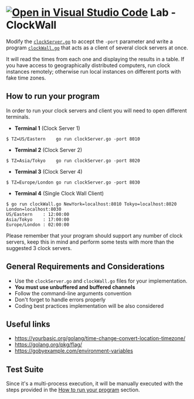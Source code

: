 [![Open in Visual Studio Code](https://classroom.github.com/assets/open-in-vscode-c66648af7eb3fe8bc4f294546bfd86ef473780cde1dea487d3c4ff354943c9ae.svg)](https://classroom.github.com/online_ide?assignment_repo_id=7820834&assignment_repo_type=AssignmentRepo)
Lab - ClockWall
===============

Modify the [`clockServer.go`](./clockServer.go) to accept the `-port` parameter
and write a program [`clockWall.go`](clockWall.go) that acts as a client
of several clock servers at once.

It will read the times from each one and displaying the results in a
table. If you have access to geographically distributed computers,
run clock instances remotely; otherwise run local instances on different
ports with fake time zones.


How to run your program
-----------------------

In order to run your clock servers and client you will need to open different terminals.

- **Terminal 1** (Clock Server 1)
```
$ TZ=US/Eastern    go run clockServer.go -port 8010
```

- **Terminal 2** (Clock Server 2)
```
$ TZ=Asia/Tokyo    go run clockServer.go -port 8020
```

- **Terminal 3** (Clock Server 4)
```
$ TZ=Europe/London go run clockServer.go -port 8030
```

- **Terminal 4** (Single Clock Wall Client)
```
$ go run clockWall.go NewYork=localhost:8010 Tokyo=localhost:8020 London=localhost:8030
US/Eastern    : 12:00:00
Asia/Tokyo    : 17:00:00
Europe/London : 02:00:00
```

Please remember that your program should support any number of clock
servers, keep this in mind and perform some tests with more than the
suggested 3 clock servers.

General Requirements and Considerations
---------------------------------------
- Use the `clockServer.go` and `clockWall.go` files for your implementation.
- **You must use unbuffered and buffered channels**
- Follow the command-line arguments convention
- Don't forget to handle errors properly
- Coding best practices implementation will be also considered

Useful links
------------
- https://yourbasic.org/golang/time-change-convert-location-timezone/
- https://golang.org/pkg/flag/
- https://gobyexample.com/environment-variables


Test Suite
----------

Since it's a multi-process execution, it will be manually executed
with the steps provided in the [How to run your
program](#how-to-run-your-program) section.
